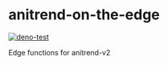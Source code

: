 # anitrend-on-the-edge
[![deno-test](https://github.com/AniTrend/anitrend-on-the-edge/actions/workflows/deno-test.yml/badge.svg)](https://github.com/AniTrend/anitrend-on-the-edge/actions/workflows/deno-test.yml)

Edge functions for anitrend-v2
